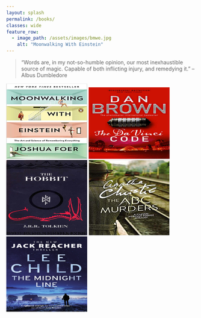 ```yaml
---
layout: splash
permalink: /books/
classes: wide
feature_row:
  - image_path: /assets/images/bmwe.jpg
    alt: "Moonwalking With Einstein"  
---
```

<style>
body {
  background-image: "/assets/images/shefl.jpg"
  background-repeat: no-repeat;
  background-attachment: fixed;
  background-size: 100% 100%;
}
</style>
> “Words are, in my not-so-humble opinion, our most inexhaustible source of magic. Capable of both inflicting injury, and remedying it.” – Albus Dumbledore

<img src="/assets/images/mwe.jpg" alt="Moonwalking With Einstein"	title="Moonwalking With Einstein" width="215" height="200" /> <img src="/assets/images/dvc.jpg" alt="The Da Vinci Code"	title="The Da Vinci Code" width="215" height="190" /> <img src="/assets/images/hobbit.jpg" alt="The Hobbit"	title="The Hobbit" width="215" height="200" /> <img src="/assets/images/abc.jpg" alt="The ABC Murders"	title="The ABC Murders" width="215" height="200" /> <img src="/assets/images/tml.jpg" alt="The Midnight Line"	title="The Midnight Line" width="215" height="200" />
